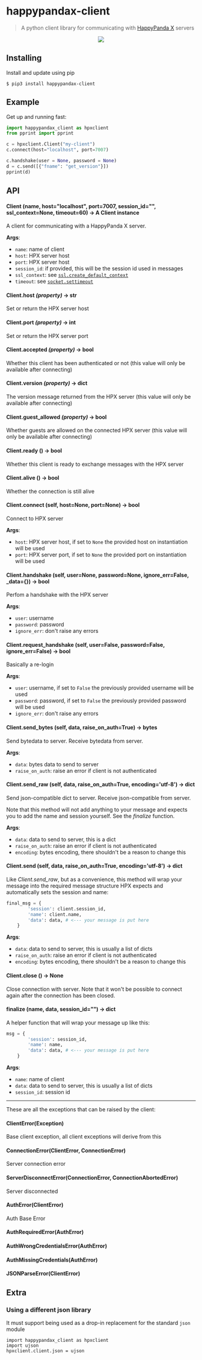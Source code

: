 # happypandax-client
> A python client library for communicating with [HappyPanda X](https://github.com/happypandax/happypandax) servers

<p align="center"><img src="https://user-images.githubusercontent.com/11841002/57985155-4be30c00-7a64-11e9-9a5a-df79a42c85da.gif?raw=true"/></p>

## Installing

Install and update using pip

```
$ pip3 install happypandax-client
```

## Example

Get up and running fast:

```python
import happypandax_client as hpxclient
from pprint import pprint

c = hpxclient.Client("my-client")
c.connect(host="localhost", port=7007)

c.handshake(user = None, password = None)
d = c.send([{"fname": "get_version"}])
pprint(d)
```

## API

#### Client (name, host="localhost", port=7007, session_id="", ssl_context=None, timeout=60) → A Client instance

A client for communicating with a HappyPanda X server.

**Args**:

- `name`: name of client
- `host`: HPX server host
- `port`: HPX server host
- `session_id`: if provided, this will be the session id used in messages
- `ssl_context`: see [`ssl.create_default_context`](https://docs.python.org/3/library/ssl.html#ssl.create_default_context)
- `timeout`: see [`socket.settimeout`](https://docs.python.org/3/library/socket.html#socket.socket.settimeout) 

#### Client.host _(property)_ → str

Set or return the HPX server host

#### Client.port _(property)_ → int

Set or return the HPX server port

#### Client.accepted _(property)_ → bool

Whether this client has been authenticated or not (this value will only be available after connecting)

#### Client.version _(property)_ → dict

The version message returned from the HPX server (this value will only be available after connecting)

#### Client.guest_allowed _(property)_ → bool

Whether guests are allowed on the connected HPX server (this value will only be available after connecting)

#### Client.ready () → bool

Whether this client is ready to exchange messages with the HPX server

#### Client.alive () → bool

Whether the connection is still alive

#### Client.connect (self, host=None, port=None) → bool

Connect to HPX server

**Args**:

- `host`: HPX server host, if set to `None` the provided host on instantiation will be used
- `port`: HPX server port, if set to `None` the provided port on instantiation will be used

#### Client.handshake (self, user=None, password=None, ignore_err=False, _data={}) → bool

Perfom a handshake with the HPX server

**Args**:

- `user`: username
- `password`: password
- `ignore_err`: don't raise any errors

#### Client.request_handshake (self, user=False, password=False, ignore_err=False) → bool

Basically a re-login

**Args**:

- `user`: username, if set to `False` the previously provided username will be used
- `password`: password, if set to `False` the previously provided password will be used
- `ignore_err`: don't raise any errors

#### Client.send_bytes (self, data, raise_on_auth=True) → bytes

Send bytedata to server. Receive bytedata from server.

**Args**:

- `data`: bytes data to send to server
- `raise_on_auth`: raise an error if client is not authenticated

#### Client.send_raw (self, data, raise_on_auth=True, encoding='utf-8') → dict

Send json-compatible dict to server. Receive json-compatible from server.

Note that this method will not add anything to your message and expects you to add the name and session yourself. See the *finalize* function.

**Args**:

- `data`: data to send to server, this is a dict
- `raise_on_auth`: raise an error if client is not authenticated
- `encoding`: bytes encoding, there shouldn't be a reason to change this

#### Client.send (self, data, raise_on_auth=True, encoding='utf-8') → dict

Like *Client.send_raw*, but as a convenience, this method will wrap your message into the required message structure HPX expects and automatically sets the session and name:
```python
final_msg = {
        'session': client.session_id,
        'name': client.name,
        'data': data, # <--- your message is put here
    }
```

**Args**:

- `data`: data to send to server, this is usually a list of dicts
- `raise_on_auth`: raise an error if client is not authenticated
- `encoding`: bytes encoding, there shouldn't be a reason to change this

#### Client.close () → None

Close connection with server. Note that it won't be possible to connect again after the connection has been closed.

#### finalize (name, data, session_id="") → dict

A helper function that will wrap your message up like this:

```python
msg = {
        'session': session_id,
        'name': name,
        'data': data, # <--- your message is put here
    }
```

**Args**:

- `name`: name of client
- `data`: data to send to server, this is usually a list of dicts
- `session_id`: session id

---------------------------------------------------------------

These are all the exceptions that can be raised by the client:

#### ClientError(Exception)
Base client exception, all client exceptions will derive from this

#### ConnectionError(ClientError, ConnectionError)
Server connection error

#### ServerDisconnectError(ConnectionError, ConnectionAbortedError)
Server disconnected

#### AuthError(ClientError)
Auth Base Error

#### AuthRequiredError(AuthError)

#### AuthWrongCredentialsError(AuthError)

#### AuthMissingCredentials(AuthError)

#### JSONParseError(ClientError)

## Extra

### Using a different json library

It must support being used as a drop-in replacement for the standard `json` module

```
import happypandax_client as hpxclient
import ujson
hpxclient.client.json = ujson
```